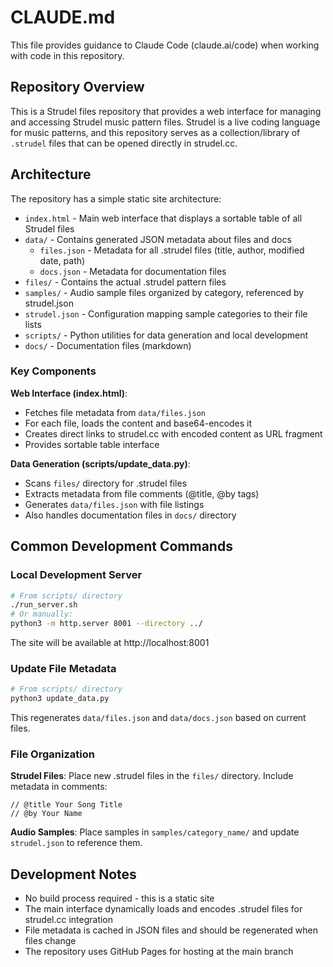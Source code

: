 # CLAUDE.md

This file provides guidance to Claude Code (claude.ai/code) when working with code in this repository.

## Repository Overview

This is a Strudel files repository that provides a web interface for managing and accessing Strudel music pattern files. Strudel is a live coding language for music patterns, and this repository serves as a collection/library of `.strudel` files that can be opened directly in strudel.cc.

## Architecture

The repository has a simple static site architecture:

- `index.html` - Main web interface that displays a sortable table of all Strudel files
- `data/` - Contains generated JSON metadata about files and docs
  - `files.json` - Metadata for all .strudel files (title, author, modified date, path)
  - `docs.json` - Metadata for documentation files
- `files/` - Contains the actual .strudel pattern files
- `samples/` - Audio sample files organized by category, referenced by strudel.json
- `strudel.json` - Configuration mapping sample categories to their file lists
- `scripts/` - Python utilities for data generation and local development
- `docs/` - Documentation files (markdown)

### Key Components

**Web Interface (index.html)**:
- Fetches file metadata from `data/files.json`
- For each file, loads the content and base64-encodes it
- Creates direct links to strudel.cc with encoded content as URL fragment
- Provides sortable table interface

**Data Generation (scripts/update_data.py)**:
- Scans `files/` directory for .strudel files
- Extracts metadata from file comments (@title, @by tags)
- Generates `data/files.json` with file listings
- Also handles documentation files in `docs/` directory

## Common Development Commands

### Local Development Server
```bash
# From scripts/ directory
./run_server.sh
# Or manually:
python3 -m http.server 8001 --directory ../
```
The site will be available at http://localhost:8001

### Update File Metadata
```bash
# From scripts/ directory  
python3 update_data.py
```
This regenerates `data/files.json` and `data/docs.json` based on current files.

### File Organization

**Strudel Files**: Place new .strudel files in the `files/` directory. Include metadata in comments:
```
// @title Your Song Title
// @by Your Name
```

**Audio Samples**: Place samples in `samples/category_name/` and update `strudel.json` to reference them.

## Development Notes

- No build process required - this is a static site
- The main interface dynamically loads and encodes .strudel files for strudel.cc integration
- File metadata is cached in JSON files and should be regenerated when files change
- The repository uses GitHub Pages for hosting at the main branch